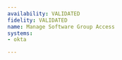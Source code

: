 ```yaml
---
availability: VALIDATED
fidelity: VALIDATED
name: Manage Software Group Access
systems:
- okta

---
```

